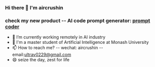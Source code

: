 ### Hi there 👋 I'm aircrushin

### check my new product -- AI code prompt generator: [prompt coder](https://code.promptate.xyz/)


- 🔭 I’m currently working remotely in AI industry
- 🏫 I'm a master student of Artificial Intelligence at Monash University
- 📫 How to reach me? -- wechat: aircrushin -- email:ultrav0229@gmail.com
- 😄 seize the day, zest for life

